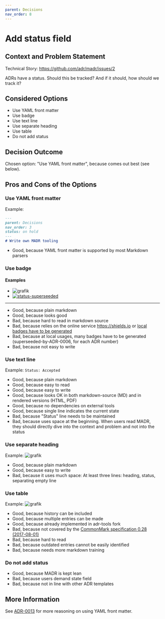 ```yaml
---
parent: Decisions
nav_order: 8
---
```

# Add status field

## Context and Problem Statement

Technical Story: <https://github.com/adr/madr/issues/2>

ADRs have a status. Should this be tracked? And if it should, how should we track it?

## Considered Options

* Use YAML front matter
* Use badge
* Use text line
* Use separate heading
* Use table
* Do not add status

## Decision Outcome

Chosen option: "Use YAML front matter", because comes out best (see below).

## Pros and Cons of the Options

### Use YAML front matter

Example:

```markdown
---
parent: Decisions
nav_order: 3
status: on hold
---
# Write own MADR tooling
```

* Good, because YAML front matter is supported by most Markdown parsers

### Use badge

#### Examples

* ![grafik](https://user-images.githubusercontent.com/1366654/36786999-ca368324-1c88-11e8-966d-56f25980fd76.png)
* [![status-superseeded](https://img.shields.io/badge/status-superseeded_by_ADR_0001-orange.svg?style=flat-square)](https://github.com/adr/madr/blob/main/docs/decisions/0001-use-CC0-as-license.md)

---

* Good, because plain markdown
* Good, because looks good
* Bad, because hard to read in markdown source
* Bad, because relies on the online service <https://shields.io> or [local badges have to be generated](https://github.com/badges/shields#using-the-badge-library)
* Bad, because at local usages, many badges have to be generated (superseeded-by-ADR-0006, for each ADR number)
* Bad, because not easy to write

### Use text line

Example: `Status: Accepted`

* Good, because plain markdown
* Good, because easy to read
* Good, because easy to write
* Good, because looks OK in both markdown-source (MD) and in rendered versions (HTML, PDF)
* Good, because no dependencies on external tools
* Good, because single line indicates the current state
* Bad, because "Status" line needs to be maintained
* Bad, because uses space at the beginning. When users read MADR, they should directly dive into the context and problem and not into the status

### Use separate heading

Example:  ![grafik](https://user-images.githubusercontent.com/1366654/36787029-f5ea246c-1c88-11e8-9082-8e9531e4fac7.png)

* Good, because plain markdown
* Good, because easy to write
* Bad, because it uses much space: At least three lines: heading, status, separating empty line

### Use table

Example:  ![grafik](https://user-images.githubusercontent.com/1366654/36787043-0339a53e-1c89-11e8-8ebe-fb2a5752448c.png)

* Good, because history can be included
* Good, because multiple entries can be made
* Good, because already implemented in adr-tools fork
* Bad, because not covered by the [CommonMark specification 0.28 (2017-08-01)](http://spec.commonmark.org/0.28/)
* Bad, because hard to read
* Bad, because outdated entries cannot be easily identified
* Bad, because needs more markdown training

### Do not add status

* Good, because MADR is kept lean
* Bad, because users demand state field
* Bad, because not in line with other ADR templates

## More Information

See [ADR-0013](0013-use-yaml-front-matter-for-meta-data.md) for more reasoning on using YAML front matter.
